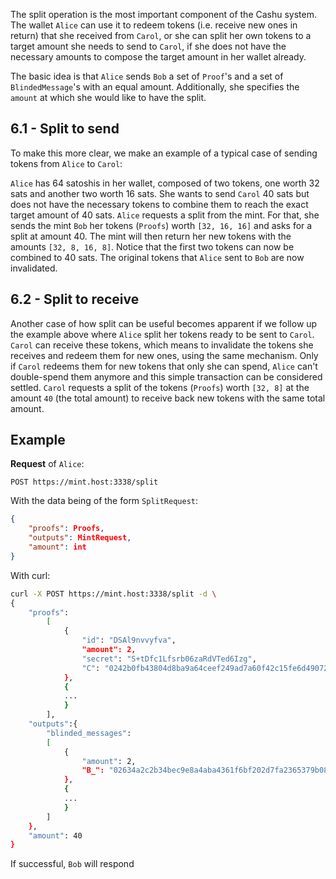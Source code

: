 The split operation is the most important component of the Cashu system. The wallet `Alice` can use it to redeem tokens (i.e. receive new ones in return) that she received from `Carol`, or she can split her own tokens to a target amount she needs to send to `Carol`, if she does not have the necessary amounts to compose the target amount in her wallet already.

The basic idea is that `Alice` sends `Bob` a set of  `Proof`'s and a set of `BlindedMessage`'s with an equal amount. Additionally, she specifies the `amount` at which she would like to have the split. 

## 6.1 - Split to send

To make this more clear, we make an example of a typical case of sending tokens from `Alice` to `Carol`:

`Alice` has 64 satoshis in her wallet, composed of two tokens, one worth 32 sats and another two worth 16 sats. She wants to send `Carol` 40 sats but does not have the necessary tokens to combine them to reach the exact target amount of 40 sats. `Alice` requests a split from the mint. For that, she sends the mint `Bob` her tokens (`Proofs`) worth `[32, 16, 16]` and asks for a split at amount 40. The mint will then return her new tokens with the amounts `[32, 8, 16, 8]`. Notice that the first two tokens can now be combined to 40 sats. The original tokens that `Alice` sent to `Bob` are now invalidated.

## 6.2 - Split to receive

Another case of how split can be useful becomes apparent if we follow up the example above where `Alice` split her tokens ready to be sent to `Carol`.  `Carol` can receive these tokens, which means to invalidate the tokens she receives and redeem them for new ones, using the same mechanism. Only if `Carol` redeems them for new tokens that only she can spend, `Alice` can't double-spend them anymore and this simple transaction can be considered settled. `Carol` requests a split of the tokens (`Proofs`) worth `[32, 8]` at the amount `40` (the total amount) to receive back new tokens with the same total amount.

## Example

**Request** of `Alice`:

```http
POST https://mint.host:3338/split
```

With the data being of the form `SplitRequest`:

```json
{
	"proofs": Proofs,
	"outputs": MintRequest,
	"amount": int
}
```

With curl:

```bash
curl -X POST https://mint.host:3338/split -d \
{
	"proofs": 
		[
			{
				"id": "DSAl9nvvyfva",
				"amount": 2,
				"secret": "S+tDfc1Lfsrb06zaRdVTed6Izg",
				"C": "0242b0fb43804d8ba9a64ceef249ad7a60f42c15fe6d4907238b05e857527832a3"
			},
			{
			...
			}
		],
	"outputs":{
		"blinded_messages": 
		[
			{
				"amount": 2, 
				"B_": "02634a2c2b34bec9e8a4aba4361f6bf202d7fa2365379b0840afe249a7a9d71239"
			},
			{
			...
			}
		]
	},
	"amount": 40
}
```

If successful, `Bob` will respond